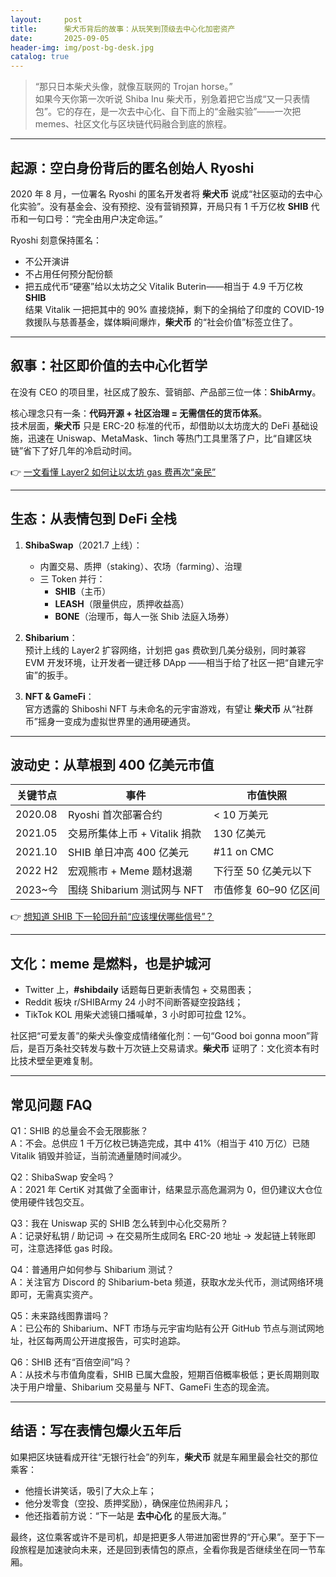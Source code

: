 ```yaml
---
layout:     post
title:      柴犬币背后的故事：从玩笑到顶级去中心化加密资产
date:       2025-09-05
header-img: img/post-bg-desk.jpg
catalog: true
---
```


> “那只日本柴犬头像，就像互联网的 Trojan horse。”  
> 如果今天你第一次听说 Shiba Inu 柴犬币，别急着把它当成“又一只表情包”。它的存在，是一次去中心化、自下而上的“金融实验”——一次把 memes、社区文化与区块链代码融合到底的旅程。

---

## 起源：空白身份背后的匿名创始人 Ryoshi

2020 年 8 月，一位署名 Ryoshi 的匿名开发者将 **柴犬币** 说成“社区驱动的去中心化实验”。没有基金会、没有预挖、没有营销预算，开局只有 1 千万亿枚 **SHIB** 代币和一句口号：“完全由用户决定命运。”

Ryoshi 刻意保持匿名：  
- 不公开演讲  
- 不占用任何预分配份额  
- 把五成代币“硬塞”给以太坊之父 Vitalik Buterin——相当于 4.9 千万亿枚 **SHIB**  
结果 Vitalik 一把把其中的 90% 直接烧掉，剩下的全捐给了印度的 COVID-19 救援队与慈善基金，媒体瞬间爆炸，**柴犬币** 的“社会价值”标签立住了。

---

## 叙事：社区即价值的去中心化哲学

在没有 CEO 的项目里，社区成了股东、营销部、产品部三位一体：**ShibArmy**。

核心理念只有一条：**代码开源 + 社区治理 = 无需信任的货币体系**。  
技术层面，**柴犬币** 只是 ERC-20 标准的代币，却借助以太坊庞大的 DeFi 基础设施，迅速在 Uniswap、MetaMask、1inch 等热门工具里落了户，比“自建区块链”省下了好几年的冷启动时间。

👉 [一文看懂 Layer2 如何让以太坊 gas 费再次“亲民”](https://okxdog.com/)

---

## 生态：从表情包到 DeFi 全栈

1. **ShibaSwap**（2021.7 上线）：  
   - 内置交易、质押（staking）、农场（farming）、治理  
   - 三 Token 并行：  
     - **SHIB**（主币）  
     - **LEASH**（限量供应，质押收益高）  
     - **BONE**（治理币，每人一张 Shib 法庭入场券）

2. **Shibarium**：  
   预计上线的 Layer2 扩容网络，计划把 gas 费砍到几美分级别，同时兼容 EVM 开发环境，让开发者一键迁移 DApp ——相当于给了社区一把“自建元宇宙”的扳手。

3. **NFT & GameFi**：  
   官方透露的 Shiboshi NFT 与未命名的元宇宙游戏，有望让 **柴犬币** 从“社群币”摇身一变成为虚拟世界里的通用硬通货。

---

## 波动史：从草根到 400 亿美元市值

| 关键节点 | 事件 | 市值快照 |
| --- | --- | --- |
| 2020.08 | Ryoshi 首次部署合约 | < 10 万美元 |
| 2021.05 | 交易所集体上币 + Vitalik 捐款 | 130 亿美元 |
| 2021.10 | SHIB 单日冲高 400 亿美元 | #11 on CMC |
| 2022 H2 | 宏观熊市 + Meme 题材退潮 | 下行至 50 亿美元以下 |
| 2023~今 | 围绕 Shibarium 测试网与 NFT | 市值修复 60–90 亿区间 |

👉 [想知道 SHIB 下一轮回升前“应该埋伏哪些信号”？](https://okxdog.com/)

---

## 文化：meme 是燃料，也是护城河

- Twitter 上，**#shibdaily** 话题每日更新表情包 + 交易图表；  
- Reddit 板块 r/SHIBArmy 24 小时不间断答疑空投路线；  
- TikTok KOL 用柴犬滤镜口播喊单，3 小时即可拉盘 12%。  

社区把“可爱友善”的柴犬头像变成情绪催化剂：一句“Good boi gonna moon”背后，是百万条社交转发与数十万次链上交易请求。**柴犬币** 证明了：文化资本有时比技术壁垒更难复制。

---

## 常见问题 FAQ

Q1：SHIB 的总量会不会无限膨胀？  
A：不会。总供应 1 千万亿枚已铸造完成，其中 41%（相当于 410 万亿）已随 Vitalik 销毁并验证，当前流通量随时间减少。

Q2：ShibaSwap 安全吗？  
A：2021 年 CertiK 对其做了全面审计，结果显示高危漏洞为 0，但仍建议大仓位使用硬件钱包交互。

Q3：我在 Uniswap 买的 SHIB 怎么转到中心化交易所？  
A：记录好私钥 / 助记词 → 在交易所生成同名 ERC-20 地址 → 发起链上转账即可，注意选择低 gas 时段。

Q4：普通用户如何参与 Shibarium 测试？  
A：关注官方 Discord 的 Shibarium-beta 频道，获取水龙头代币，测试网络环境即可，无需真实资产。

Q5：未来路线图靠谱吗？  
A：已公布的 Shibarium、NFT 市场与元宇宙均贴有公开 GitHub 节点与测试网地址，社区每两周公开进度报告，可实时追踪。

Q6：SHIB 还有“百倍空间”吗？  
A：从技术与市值角度看，SHIB 已属大盘股，短期百倍概率极低；更长周期则取决于用户增量、Shibarium 交易量与 NFT、GameFi 生态的现金流。

---

## 结语：写在表情包爆火五年后

如果把区块链看成开往“无银行社会”的列车，**柴犬币** 就是车厢里最会社交的那位乘客：  
- 他擅长讲笑话，吸引了大众上车；  
- 他分发零食（空投、质押奖励），确保座位热闹非凡；  
- 他还指着前方说：“下一站是 **去中心化** 的星辰大海。”  

最终，这位乘客或许不是司机，却是把更多人带进加密世界的“开心果”。至于下一段旅程是加速驶向未来，还是回到表情包的原点，全看你我是否继续坐在同一节车厢。